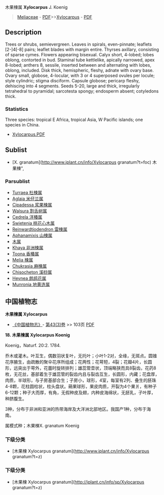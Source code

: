 木果楝属 **Xylocarpus** J. Koenig

> [Meliaceae](http://www.iplant.cn/info/Meliaceae?t=foc) - [PDF](http://www.iplant.cn/foc/pdf/Meliaceae.pdf)>>[Xylocarpus](http://www.iplant.cn/info/Xylocarpus?t=foc) - [PDF](http://www.iplant.cn/foc/pdf/Xylocarpus.pdf)

## Description

Trees or shrubs, semievergreen. Leaves in spirals, even-pinnate; leaflets [2-]4[-8] pairs; leaflet blades with margin entire. Thyrses axillary, consisting of sparse cymes. Flowers appearing bisexual. Calyx short, 4-lobed; lobes oblong, contorted in bud. Staminal tube kettlelike, apically narrowed, apex 8-lobed; anthers 8, sessile, inserted between and alternating with lobes, oblong, included. Disk thick, hemispheric, fleshy, adnate with ovary base. Ovary small, globose, 4-locular, with 3 or 4 superposed ovules per locule; style cylindric; stigma disciform. Capsule globose; pericarp fleshy, dehiscing into 4 segments. Seeds 5-20, large and thick, irregularly tetrahedral to pyramidal; sarcotesta spongy; endosperm absent; cotyledons thick.



### Statistics
Three species: tropical E Africa, tropical Asia, W Pacific islands; one species in China.


* [Xylocarpus.PDF](http://www.iplant.cn/foc/pdf/Xylocarpus.pdf)

## Sublist

* [X.  granatum](http://www.iplant.cn/info/Xylocarpus granatum?t=foc) 木果楝",

### Parsublist

* [Turraea  杜楝属](http://www.iplant.cn/info/Turraea?t=foc)
* [Aglaia  米仔兰属](Aglaia-米仔兰属.md)
* [Cipadessa  浆果楝属](http://www.iplant.cn/info/Cipadessa?t=foc)
* [Walsura  割舌树属](http://www.iplant.cn/info/Walsura?t=foc)
* [Cedrela  洋椿属](http://www.iplant.cn/info/Cedrela?t=foc)
* [Swietenia  桃花心木属](http://www.iplant.cn/info/Swietenia?t=foc)
* [Reinwardtiodendron  雷楝属](http://www.iplant.cn/info/Reinwardtiodendron?t=foc)
* [Aphanamixis  山楝属](http://www.iplant.cn/info/Aphanamixis?t=foc)
* [木属](http://www.iplant.cn/info/Dysoxylum?t=foc)
* [Khaya  非洲楝属](http://www.iplant.cn/info/Khaya?t=foc)
* [Toona  香椿属](http://www.iplant.cn/info/Toona?t=foc)
* [Melia  楝属](http://www.iplant.cn/info/Melia?t=foc)
* [Chukrasia  麻楝属](http://www.iplant.cn/info/Chukrasia?t=foc)
* [Chisocheton  溪桫属](http://www.iplant.cn/info/Chisocheton?t=foc)
* [Heynea  鹧鸪花属](http://www.iplant.cn/info/Heynea?t=foc)
* [Munronia  地黄连属](http://www.iplant.cn/info/Munronia?t=foc)

## 中国植物志



**木果楝属 Xylocarpus**

* [《中国植物志》](http://www.iplant.cn/frps)- [第43(3)卷](http://www.iplant.cn/frps/vol/43(3)) >> 103页 [PDF](http://www.iplant.cn/frps/pdf/43(3)/103y.pdf)


**18. 木果楝属 Xylocarpus Koenig**

Koenig，Naturf. 20:2. 1784.

乔木或灌木。叶互生，偶数羽状复叶，无托叶；小叶1-2对，全缘，无斑点。圆锥花序腋生，由疏散的聚伞花序所组成；花两性；花萼短，4裂；花瓣4片，长圆形，远突出于萼外，花蕾时旋转排列；雄蕊管壶状，顶端略狭而具8裂齿，花药8枚，无花丝，基部着生于雄蕊管的裂齿内且与裂齿互生，长圆形，内藏；花盘厚，肉质，半球形，与子房基部合生；子房小，球形，4室，每室有2列、叠生的胚珠4-8颗，花柱圆柱状，柱头盘状。蒴果球形，果皮肉质，开裂为4个果爿，有种子6-12颗；种子大而厚，有角，无假种皮及翅，内种皮海绵状，无胚乳，子叶厚，种脐腹生。

3种，分布于非洲和亚洲的热带海岸及大洋洲北部地区。我国产1种，分布于海南。

属模式种；木果楝X. granatum Koenig

### 下级分类
* [木果楝  Xylocarpus granatum](http://www.iplant.cn/info/Xylocarpus granatum?t=z)

### 下级分类
* [木果楝  Xylocarpus granatum](http://iplant.cn/info/sp/Xylocarpus granatum?t=z)
